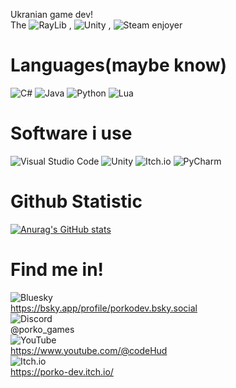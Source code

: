Ukranian game dev!<br/>
The ![RayLib](https://img.shields.io/badge/RAYLIB-FFFFFF?style=for-the-badge&logo=raylib&logoColor=black) , 	![Unity](https://img.shields.io/badge/unity-%23000000.svg?style=for-the-badge&logo=unity&logoColor=white) , 	![Steam](https://img.shields.io/badge/steam-%23000000.svg?style=for-the-badge&logo=steam&logoColor=white)  enjoyer

# Languages(maybe know)
![C#](https://img.shields.io/badge/c%23-%23239120.svg?style=for-the-badge&logo=csharp&logoColor=white) ![Java](https://img.shields.io/badge/java-%23ED8B00.svg?style=for-the-badge&logo=openjdk&logoColor=white) ![Python](https://img.shields.io/badge/python-3670A0?style=for-the-badge&logo=python&logoColor=ffdd54) ![Lua](https://img.shields.io/badge/lua-%232C2D72.svg?style=for-the-badge&logo=lua&logoColor=white) 

# Software i use
![Visual Studio Code](https://img.shields.io/badge/Visual%20Studio%20Code-0078d7.svg?style=for-the-badge&logo=visual-studio-code&logoColor=white) ![Unity](https://img.shields.io/badge/unity-%23000000.svg?style=for-the-badge&logo=unity&logoColor=white) ![Itch.io](https://img.shields.io/badge/Itch-%23FF0B34.svg?style=for-the-badge&logo=Itch.io&logoColor=white)
![PyCharm](https://img.shields.io/badge/pycharm-143?style=for-the-badge&logo=pycharm&logoColor=black&color=black&labelColor=green) 

# Github Statistic
[![Anurag's GitHub stats](https://github-readme-stats.vercel.app/api?Binzigames&show_icons=true&theme=omni)](https://github.com/anuraghazra/github-readme-s)

# Find me in!
![Bluesky](https://img.shields.io/badge/Bluesky-0285FF?style=for-the-badge&logo=Bluesky&logoColor=white)<br/>
https://bsky.app/profile/porkodev.bsky.social<br/>
![Discord](https://img.shields.io/badge/Discord-%235865F2.svg?style=for-the-badge&logo=discord&logoColor=white)<br/>
@porko_games<br/>
![YouTube](https://img.shields.io/badge/YouTube-%23FF0000.svg?style=for-the-badge&logo=YouTube&logoColor=white)<br/>
https://www.youtube.com/@codeHud<br/>
![Itch.io](https://img.shields.io/badge/Itch-%23FF0B34.svg?style=for-the-badge&logo=Itch.io&logoColor=white)<br/>
https://porko-dev.itch.io/
 
